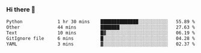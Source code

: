 ### Hi there 👋

<!--START_SECTION:waka-->

```txt
Python             1 hr 30 mins    ██████████████░░░░░░░░░░░   55.89 %
Other              44 mins         ███████░░░░░░░░░░░░░░░░░░   27.63 %
Text               10 mins         █▓░░░░░░░░░░░░░░░░░░░░░░░   06.19 %
GitIgnore file     6 mins          █░░░░░░░░░░░░░░░░░░░░░░░░   04.28 %
YAML               3 mins          ▓░░░░░░░░░░░░░░░░░░░░░░░░   02.37 %
```

<!--END_SECTION:waka-->

<!--
**Jonas-VanHaeken/Jonas-VanHaeken** is a ✨ _special_ ✨ repository because its `README.md` (this file) appears on your GitHub profile.

Here are some ideas to get you started:

- 🔭 I’m currently working on ...
- 🌱 I’m currently learning ...
- 👯 I’m looking to collaborate on ...
- 🤔 I’m looking for help with ...
- 💬 Ask me about ...
- 📫 How to reach me: ...
- 😄 Pronouns: ...
- ⚡ Fun fact: ...
-->

